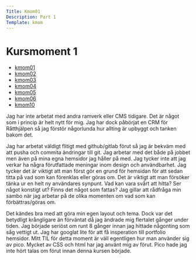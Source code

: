 ```yaml
---
Title: Kmom01
Description: Part 1
Template: kmom
---
```


Kursmoment 1
==========================
<div class="report-menu">
                <ul>
                    <li><a href="kmom01">kmom01</a></li>
                    <li><a href="kmom02">kmom02</a></li>
                    <li><a href="kmom03">kmom03</a></li>
                    <li><a href="kmom04">kmom04</a></li>
                    <li><a href="kmom05">kmom05</a></li>
                    <li><a href="kmom06">kmom06</a></li>
                    <li><a href="kmom10">kmom10</a></li>
                </ul>
            </div>
<div class="report-text">
<p>Jag har inte arbetat med andra ramverk eller CMS tidigare. Det är något som i princip är helt nytt för mig. Jag har dock
påbörjat en CRM för Råtthjälpen så jag förstör någorlunda hur allting är upbyggt och tanken bakom det.</p>

<p>Jag har arbetat väldigt flitigt med github/gitlab förut så jag är bekväm med att pusha och commita ändringar till git.
Jag arbetar med det både på jobbet men även på mina egna hemsidor jag håller på med. Jag tycker inte att jag verkar ha 
några förutfattade meningar inom design och användbarhet. Jag tycker det är viktigt att man först gör en grund för
hemsidan för att sedan titta på vad som kan förenklas eller göras om. Det är viktigt att man försöker tänka ur en helt
ny användares synpunt. Vad kan vara svårt att hitta? Ser något konstigt ut? Finns det något som fattas? Jag gillar att
rådfråga min sambo när jag arbetar på de olika momenten om vad som kan förbättras/göras om.</p>

<p>Det kändes bra med att göra min egen layout och tema. Dock var det betydligt krångligare än förväntat då jag ändrade mig
flertalet gånger under tiden. Jag började seriöst om runt 8 gånger innan jag hittade någonting som såg vettigt ut. Jag
har googlat lite för att få insperation till portfolio hemsidor. Mitt TIL för detta moment är väll egentligen hur man använder sig av pico. Mycket av CSS och html har jag använt mig av
förut. Pico hade jag inte hört talas om förut innan denna kursen började.</p>
</div>
